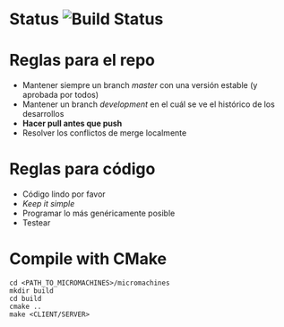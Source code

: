 # Status ![Build Status](https://travis-ci.com/tomasLopezHidalgo/micromachines.svg?token=oxmxJLZdAcWRA9wdCzqo&branch=master)

# Reglas para el repo

- Mantener siempre un branch *master* con una versión estable (y aprobada por todos)
- Mantener un branch *development* en el cuál se ve el histórico de los desarrollos
- **Hacer pull antes que push** 
- Resolver los conflictos de merge localmente

# Reglas para código

- Código lindo por favor
- *Keep it simple*
- Programar lo más genéricamente posible
- Testear

# Compile with CMake

```
cd <PATH_TO_MICROMACHINES>/micromachines
mkdir build
cd build
cmake ..
make <CLIENT/SERVER>
```

